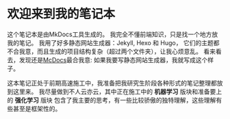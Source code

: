 # 欢迎来到我的笔记本

这个笔记本是由MkDocs工具生成的。
我完全不懂前端知识，只是找一个地方放我的笔记。
我用了好多静态网站生成器：Jekyll, Hexo 和 Hugo，
它们的主题都不合我意，而且生成的项目结构复杂（超过两个文件夹），让我心烦意乱。
看来看去，发现还是[McDocs](http://mkdocs.org)最合我意: 如果我要写静态网站生成器，我就写成这个样子。

这本笔记正处于前期高速施工中，我准备把我研究生阶段各种形式的笔记整理都放到这里来。
我尽量做到不人云亦云，其中正在施工中的 **机器学习** 版块和准备要上的 **强化学习** 版块
包含了我主要的思考，有一些比较骄傲的独特理解，这些理解有些甚至是框架性的。

